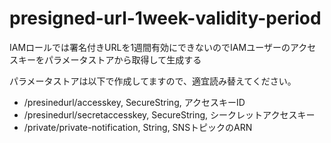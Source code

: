 # presigned-url-1week-validity-period
IAMロールでは署名付きURLを1週間有効にできないのでIAMユーザーのアクセスキーをパラメータストアから取得して生成する

パラメータストアは以下で作成してますので、適宜読み替えてください。

- /presinedurl/accesskey, SecureString, アクセスキーID
- /presinedurl/secretaccesskey, SecureString, シークレットアクセスキー
- /private/private-notification, String, SNSトピックのARN
